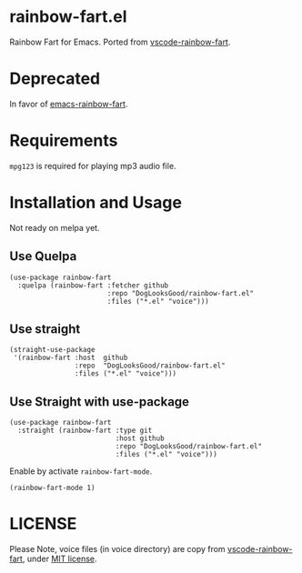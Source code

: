 # rainbow-fart.el

Rainbow Fart for Emacs. Ported from [vscode-rainbow-fart](https://github.com/SaekiRaku/vscode-rainbow-fart).

# Deprecated

In favor of [emacs-rainbow-fart](https://github.com/stardiviner/emacs-rainbow-fart).

# Requirements

`mpg123` is required for playing mp3 audio file.

# Installation and Usage

Not ready on melpa yet.

## Use Quelpa
```emacs-lisp
(use-package rainbow-fart
  :quelpa (rainbow-fart :fetcher github
                        :repo "DogLooksGood/rainbow-fart.el"
                        :files ("*.el" "voice")))
```

## Use straight
```emacs-lisp
(straight-use-package
 '(rainbow-fart :host  github
                :repo  "DogLooksGood/rainbow-fart.el"
                :files ("*.el" "voice")))
```

## Use Straight with use-package
```emacs-lisp
(use-package rainbow-fart
  :straight (rainbow-fart :type git
                          :host github
                          :repo "DogLooksGood/rainbow-fart.el"
                          :files ("*.el" "voice")))
```

Enable by activate `rainbow-fart-mode`.

```emacs-lisp
(rainbow-fart-mode 1)
```

# LICENSE
Please Note, voice files (in voice directory) are copy from [vscode-rainbow-fart](https://github.com/SaekiRaku/vscode-rainbow-fart), under [MIT license](https://github.com/SaekiRaku/vscode-rainbow-fart/blob/master/LICENSE).

